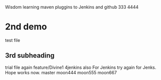 Wisdom
learning maven pluggins  to Jenkins and github
333
4444
# 2nd demo 
test file 
## 3rd subheading 

trial file again
feature/Divine1
4jenkins also
For Jenkins 
try again for Jenks. Hope works now.
 master
moon444
moon555
moon667
